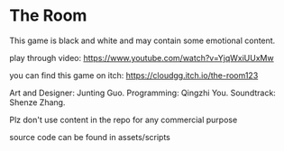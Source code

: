 # The Room

This game is black and white and may contain some emotional content.

play through video: https://www.youtube.com/watch?v=YjqWxiUUxMw

you can find this game on itch: https://cloudgg.itch.io/the-room123

Art and Designer: Junting Guo. 
Programming: Qingzhi You. 
Soundtrack: Shenze Zhang. 

Plz don't use content in the repo for any commercial purpose 

source code can be found in assets/scripts
